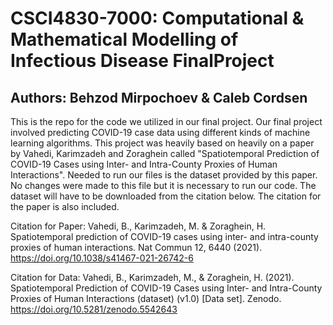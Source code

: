 # CSCI4830-7000: Computational & Mathematical Modelling of Infectious Disease FinalProject
## Authors: Behzod Mirpochoev & Caleb Cordsen
This is the repo for the code we utilized in our final project. Our final project involved predicting COVID-19 case data using different kinds of machine learning algorithms. This project was heavily based on heavily on a paper by Vahedi, Karimzadeh and Zoraghein called "Spatiotemporal Prediction of COVID-19 Cases using Inter- and Intra-County Proxies of Human Interactions". Needed to run our files is the dataset provided by this paper. No changes were made to this file but it is necessary to run our code. The dataset will have to be downloaded from the citation below. The citation for the paper is also included.

Citation for Paper: 
Vahedi, B., Karimzadeh, M. & Zoraghein, H. Spatiotemporal prediction of COVID-19 cases using inter- and intra-county proxies of human interactions. Nat Commun 12, 6440 (2021). https://doi.org/10.1038/s41467-021-26742-6

Citation for Data: 
Vahedi, B., Karimzadeh, M., & Zoraghein, H. (2021). Spatiotemporal Prediction of COVID-19 Cases using Inter- and Intra-County Proxies of Human Interactions (dataset) (v1.0) [Data set]. Zenodo. https://doi.org/10.5281/zenodo.5542643
